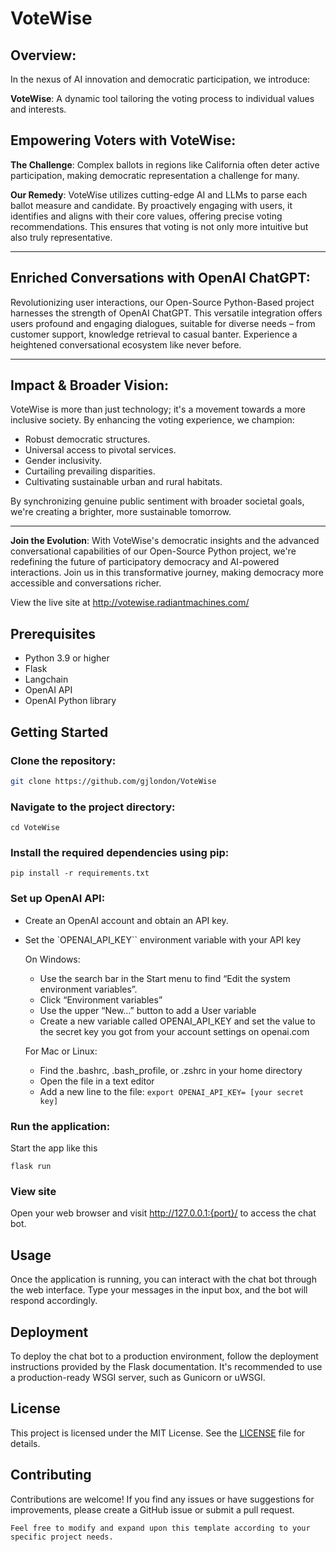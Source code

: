# VoteWise

## Overview:

In the nexus of AI innovation and democratic participation, we introduce:

**VoteWise**: A dynamic tool tailoring the voting process to individual values and interests.

## Empowering Voters with VoteWise:

**The Challenge**: 
Complex ballots in regions like California often deter active participation, making democratic representation a challenge for many.

**Our Remedy**: 
VoteWise utilizes cutting-edge AI and LLMs to parse each ballot measure and candidate. By proactively engaging with users, it identifies and aligns with their core values, offering precise voting recommendations. This ensures that voting is not only more intuitive but also truly representative.

---

## Enriched Conversations with OpenAI ChatGPT:

Revolutionizing user interactions, our Open-Source Python-Based project harnesses the strength of OpenAI ChatGPT. This versatile integration offers users profound and engaging dialogues, suitable for diverse needs – from customer support, knowledge retrieval to casual banter. Experience a heightened conversational ecosystem like never before.

---

## Impact & Broader Vision:

VoteWise is more than just technology; it's a movement towards a more inclusive society. By enhancing the voting experience, we champion:

- Robust democratic structures.
- Universal access to pivotal services.
- Gender inclusivity.
- Curtailing prevailing disparities.
- Cultivating sustainable urban and rural habitats.

By synchronizing genuine public sentiment with broader societal goals, we're creating a brighter, more sustainable tomorrow.

---

**Join the Evolution**:
With VoteWise's democratic insights and the advanced conversational capabilities of our Open-Source Python project, we're redefining the future of participatory democracy and AI-powered interactions. Join us in this transformative journey, making democracy more accessible and conversations richer.


View the live site at http://votewise.radiantmachines.com/

## Prerequisites

- Python 3.9 or higher
- Flask
- Langchain
- OpenAI API
- OpenAI Python library

## Getting Started

### Clone the repository:

```bash
git clone https://github.com/gjlondon/VoteWise
```

###  Navigate to the project directory:
    
```
cd VoteWise
```

### Install the required dependencies using pip:
    
```
pip install -r requirements.txt
````

### Set up OpenAI API:

- Create an OpenAI account and obtain an API key.
- Set the `OPENAI_API_KEY`` environment variable with your API key 

    On Windows:
    - Use the search bar in the Start menu to find “Edit the system environment variables”.
    - Click “Environment variables”
    - Use the upper “New…” button to add a User variable
    - Create a new variable called OPENAI_API_KEY and set the value to the secret key you got from your account settings on openai.com

    For Mac or Linux:
    - Find the .bashrc, .bash_profile, or .zshrc in your home directory
    - Open the file in a text editor
    - Add a new line to the file:
    ``export OPENAI_API_KEY= [your secret key]``

### Run the application:

Start the app like this

```
flask run
```

### View site
 Open your web browser and visit http://127.0.0.1:{port}/ to access the chat bot.



## Usage
Once the application is running, you can interact with the chat bot through the web interface. Type your messages in the input box, and the bot will respond accordingly.

## Deployment
To deploy the chat bot to a production environment, follow the deployment instructions provided by the Flask documentation. It's recommended to use a production-ready WSGI server, such as Gunicorn or uWSGI.

## License
This project is licensed under the MIT License. See the [LICENSE](LICENSE) file for details.

## Contributing
Contributions are welcome! If you find any issues or have suggestions for improvements, please create a GitHub issue or submit a pull request.

    Feel free to modify and expand upon this template according to your specific project needs.


